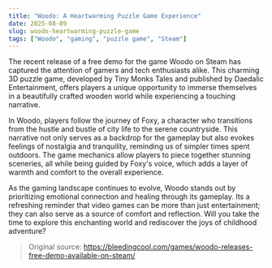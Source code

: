 ```yaml
---
title: "Woodo: A Heartwarming Puzzle Game Experience"
date: 2025-08-09
slug: woodo-heartwarming-puzzle-game
tags: ["Woodo", "gaming", "puzzle game", "Steam"]
---
```


The recent release of a free demo for the game Woodo on Steam has captured the attention of gamers and tech enthusiasts alike. This charming 3D puzzle game, developed by Tiny Monks Tales and published by Daedalic Entertainment, offers players a unique opportunity to immerse themselves in a beautifully crafted wooden world while experiencing a touching narrative.

In Woodo, players follow the journey of Foxy, a character who transitions from the hustle and bustle of city life to the serene countryside. This narrative not only serves as a backdrop for the gameplay but also evokes feelings of nostalgia and tranquility, reminding us of simpler times spent outdoors. The game mechanics allow players to piece together stunning sceneries, all while being guided by Foxy's voice, which adds a layer of warmth and comfort to the overall experience.

As the gaming landscape continues to evolve, Woodo stands out by prioritizing emotional connection and healing through its gameplay. Its a refreshing reminder that video games can be more than just entertainment; they can also serve as a source of comfort and reflection. Will you take the time to explore this enchanting world and rediscover the joys of childhood adventure?

> Original source: https://bleedingcool.com/games/woodo-releases-free-demo-available-on-steam/
